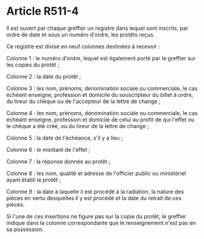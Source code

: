 # Article R511-4

Il est ouvert par chaque greffier un registre dans lequel sont inscrits, par ordre de date et sous un numéro d'ordre, les protêts reçus.

Ce registre est divisé en neuf colonnes destinées à recevoir :

Colonne 1 : le numéro d'ordre, lequel est également porté par le greffier sur les copies du protêt ;

Colonne 2 : la date du protêt ;

Colonne 3 : les nom, prénoms, dénomination sociale ou commerciale, le cas échéant enseigne, profession et domicile du souscripteur du billet à ordre, du tireur du chèque ou de l'accepteur de la lettre de change ;

Colonne 4 : les nom, prénoms, dénomination sociale ou commerciale, le cas échéant enseigne, profession et domicile de celui au profit de qui l'effet ou le chèque a été créé, ou du tireur de la lettre de change ;

Colonne 5 : la date de l'échéance, s'il y a lieu ;

Colonne 6 : le montant de l'effet ;

Colonne 7 : la réponse donnée au protêt ;

Colonne 8 : les nom, qualité et adresse de l'officier public ou ministériel ayant établi le protêt ;

Colonne 9 : la date à laquelle il est procédé à la radiation, la nature des pièces en vertu desquelles il y est procédé et la date du retrait de ces pièces.

Si l'une de ces insertions ne figure pas sur la copie du protêt, le greffier indique dans la colonne correspondante que le renseignement n'est pas en sa possession.

